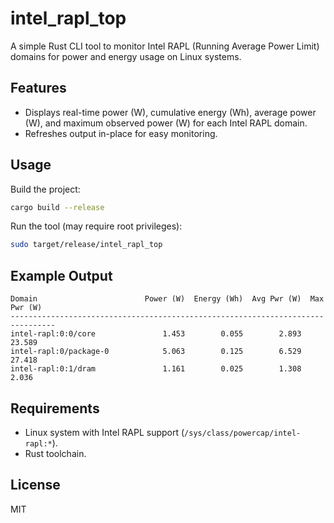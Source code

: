 # intel_rapl_top

A simple Rust CLI tool to monitor Intel RAPL (Running Average Power Limit) domains for power and energy usage on Linux systems.

## Features

- Displays real-time power (W), cumulative energy (Wh), average power (W), and maximum observed power (W) for each Intel RAPL domain.
- Refreshes output in-place for easy monitoring.

## Usage

Build the project:

```bash
cargo build --release
```

Run the tool (may require root privileges):

```bash
sudo target/release/intel_rapl_top
```

## Example Output

```
Domain                        Power (W)  Energy (Wh)  Avg Pwr (W)  Max Pwr (W)
--------------------------------------------------------------------------------
intel-rapl:0:0/core               1.453        0.055        2.893       23.589
intel-rapl:0/package-0            5.063        0.125        6.529       27.418
intel-rapl:0:1/dram               1.161        0.025        1.308        2.036
```

## Requirements

- Linux system with Intel RAPL support (`/sys/class/powercap/intel-rapl:*`).
- Rust toolchain.

## License

MIT
